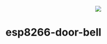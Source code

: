 <p align=center>
<a href="https://circleci.com/gh/jamesbattersby/esp8266-door-bell"><img src="https://circleci.com/gh/jamesbattersby/esp8266-door-bell.svg?style=shield"></a>
</p>


# esp8266-door-bell